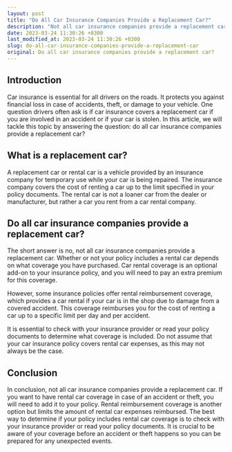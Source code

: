 ```yaml
---
layout: post
title: "Do All Car Insurance Companies Provide a Replacement Car?"
description: "Not all car insurance companies provide a replacement car. It is important to check with your insurance provider or read your policy documents to determine what coverage is included."
date: 2023-03-24 11:30:26 +0300
last_modified_at: 2023-03-24 11:30:26 +0300
slug: do-all-car-insurance-companies-provide-a-replacement-car
original: Do all car insurance companies provide a replacement car?
---
```

## Introduction

Car insurance is essential for all drivers on the roads. It protects you against financial loss in case of accidents, theft, or damage to your vehicle. One question drivers often ask is if car insurance covers a replacement car if you are involved in an accident or if your car is stolen. In this article, we will tackle this topic by answering the question: do all car insurance companies provide a replacement car?

## What is a replacement car?

A replacement car or rental car is a vehicle provided by an insurance company for temporary use while your car is being repaired. The insurance company covers the cost of renting a car up to the limit specified in your policy documents. The rental car is not a loaner car from the dealer or manufacturer, but rather a car you rent from a car rental company.

## Do all car insurance companies provide a replacement car?

The short answer is no, not all car insurance companies provide a replacement car. Whether or not your policy includes a rental car depends on what coverage you have purchased. Car rental coverage is an optional add-on to your insurance policy, and you will need to pay an extra premium for this coverage.

However, some insurance policies offer rental reimbursement coverage, which provides a car rental if your car is in the shop due to damage from a covered accident. This coverage reimburses you for the cost of renting a car up to a specific limit per day and per accident.

It is essential to check with your insurance provider or read your policy documents to determine what coverage is included. Do not assume that your car insurance policy covers rental car expenses, as this may not always be the case.

## Conclusion

In conclusion, not all car insurance companies provide a replacement car. If you want to have rental car coverage in case of an accident or theft, you will need to add it to your policy. Rental reimbursement coverage is another option but limits the amount of rental car expenses reimbursed. The best way to determine if your policy includes rental car coverage is to check with your insurance provider or read your policy documents. It is crucial to be aware of your coverage before an accident or theft happens so you can be prepared for any unexpected events.